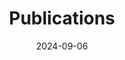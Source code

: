 ---
title: 'Publications'
date: 2024-09-06
type: landing

# # View.
# view: citation

# # Optional header image (relative to `static/media/` folder).
# banner:
#   caption: ''
#   image: ''
# ---

design:
  # Section spacing
  spacing: '5rem'

# Page sections
sections:
#   - block: collection
#     content:
#       title: Publications
#       text: ""
#       filters:
#         folders:
#           - current_projects
#     design:
#       view: article-grid
#       fill_image: true
#       columns: 3
#   - block: collection
#     content:
#       title: Past Projects
#       text: ""
#       filters:
#         folders:
#           - past_projects
#     design:
#       view: article-grid
#       fill_image: true
#       columns: 3
  - block: collection
    content:
      title: Publications
      text: ""
      filters:
        folders:
          - publications
        featured_only: false
    design:
      view: citation
# Rather than using a citation view, instead use a basic markdown view with manually-added publication information.
  - block: markdown
    content: |
      ## Preprints
      - **An example preprint / working paper**
        - *admin*
        - 2019-04-07
        - [Download preprint](http://arxiv.org/pdf/1512.04133v1)
      - **An example preprint / working paper**
        - *admin*
        - 2019-04-07
        - [Download preprint](http://arxiv.org/pdf/1512.04133v1)
      - **An example preprint / working paper**
        - *admin*
        - 2019-04-07
        - [Download preprint](http://arxiv.org/pdf/1512.04133v1)
      - **An example preprint / working paper**
        - *admin*
        - 2019-04-07
        - [Download preprint](http://arxiv.org/pdf/1512.04133v1)
      - **An example preprint / working paper**
        - *admin*
        - 2019-04-07
        - [Download preprint](http://arxiv.org/pdf/1512.04133v1)
      - **An example preprint / working paper**
        - *admin*
        - 2019-04-07
        - [Download preprint](http://arxiv.org/pdf/1512.04133v1)
      - **An example preprint / working paper**
        - *admin*
        - 2019-04-07
        - [Download preprint](http://arxiv.org/pdf/1512.04133v1)
      - **An example preprint / working paper**
        - *admin*
        - 2019-04-07
        - [Download preprint](http://arxiv.org/pdf/1512.04133v1)
      - **An example preprint / working paper**
        - *admin*
        - 2019-04-07
        - [Download preprint](http://arxiv.org/pdf/1512.04133v1)
      - **An example preprint / working paper**
        - *admin*
        - 2019-04-07
        - [Download preprint](http://arxiv.org/pdf/1512.04133v1)
      - **An example preprint / working paper**
        - *admin*
        - 2019-04-07
        - [Download preprint](http://arxiv.org/pdf/1512.04133v1)

---